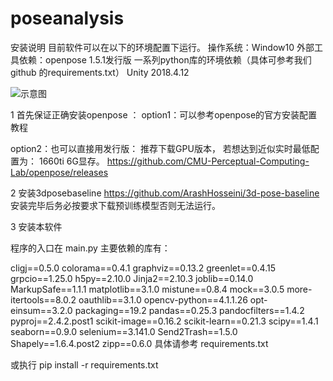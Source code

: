 # poseanalysis
安装说明
目前软件可以在以下的环境配置下运行。
操作系统：Window10
外部工具依赖：openpose 1.5.1发行版
一系列python库的环境依赖（具体可参考我们github 的requirements.txt）
Unity 2018.4.12

![示意图](https://github.com/gangsterless/poseanalysis/tree/master/readmeimg/1.jpg)


1 首先保证正确安装openpose ：
option1：可以参考openpose的官方安装配置教程

option2：也可以直接用发行版：
推荐下载GPU版本，
若想达到近似实时最低配置为： 1660ti 6G显存。
https://github.com/CMU-Perceptual-Computing-Lab/openpose/releases

2 安装3dposebaseline
https://github.com/ArashHosseini/3d-pose-baseline
安装完毕后务必按要求下载预训练模型否则无法运行。

3 安装本软件

程序的入口在 main.py
主要依赖的库有：

cligj==0.5.0
colorama==0.4.1
graphviz==0.13.2
greenlet==0.4.15
grpcio==1.25.0
h5py==2.10.0
Jinja2==2.10.3
joblib==0.14.0
MarkupSafe==1.1.1
matplotlib==3.1.0
mistune==0.8.4
mock==3.0.5
more-itertools==8.0.2
oauthlib==3.1.0
opencv-python==4.1.1.26
opt-einsum==3.2.0
packaging==19.2
pandas==0.25.3
pandocfilters==1.4.2
pyproj==2.4.2.post1
scikit-image==0.16.2
scikit-learn==0.21.3
scipy==1.4.1
seaborn==0.9.0
selenium==3.141.0
Send2Trash==1.5.0
Shapely==1.6.4.post2
zipp==0.6.0
具体请参考 requirements.txt

或执行
pip install -r requirements.txt
